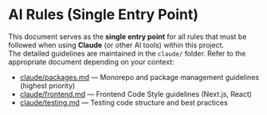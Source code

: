 # AI Rules (Single Entry Point)

This document serves as the **single entry point** for all rules that must be followed when using **Claude** (or other AI tools) within this project.  
The detailed guidelines are maintained in the `claude/` folder. Refer to the appropriate document depending on your context:

- [claude/packages.md](./claude/packages.md) — Monorepo and package management guidelines (highest priority)
- [claude/frontend.md](./claude/frontend.md) — Frontend Code Style guidelines (Next.js, React)
- [claude/testing.md](./claude/testing.md) — Testing code structure and best practices
